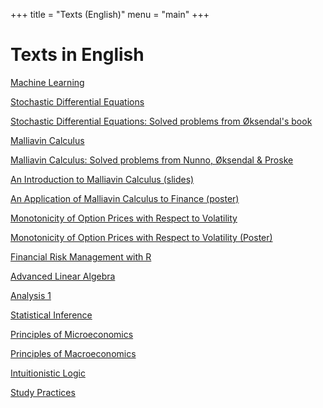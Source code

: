 +++
title = "Texts (English)"
menu = "main"
+++

# Texts in English

[Machine Learning](https://github.com/adairneto/Machine-Learning/blob/main/MachineLearning.pdf)

[Stochastic Differential Equations](https://github.com/adairneto/Stochastic-Differential-Equations/blob/main/Notes/Main.pdf)

[Stochastic Differential Equations: Solved problems from Øksendal's book](https://github.com/adairneto/Stochastic-Differential-Equations/tree/main/Exercises%20(pdf))

[Malliavin Calculus](https://github.com/adairneto/Malliavin-Calculus/blob/main/Literature%20Notes/Literature-Notes.pdf)

[Malliavin Calculus: Solved problems from Nunno, Øksendal & Proske](https://github.com/adairneto/Malliavin-Calculus/tree/main/Exercises)

[An Introduction to Malliavin Calculus (slides)](https://github.com/adairneto/Malliavin-Calculus/blob/main/seminario.pdf)

[An Application of Malliavin Calculus to Finance (poster)](https://github.com/adairneto/Malliavin-Calculus/blob/main/Poster%202024.pdf)

[Monotonicity of Option Prices with Respect to Volatility](https://github.com/adairneto/Stochastic-Differential-Equations/blob/main/Monotonicity.pdf)

[Monotonicity of Option Prices with Respect to Volatility (Poster)](https://github.com/adairneto/Malliavin-Calculus/blob/main/202309120742%20Poster%20Congresso%202023.pdf)

[Financial Risk Management with R](https://github.com/adairneto/Finance/blob/main/Notes.pdf)

[Advanced Linear Algebra](https://raw.githubusercontent.com/adairneto/Advanced-Linear-Algebra/main/Main.pdf)

[Analysis 1](https://raw.githubusercontent.com/adairneto/Analysis-1/main/Analysis_Notes.pdf)

[Statistical Inference](https://raw.githubusercontent.com/adairneto/Statistical-Inference/main/Stat_Inf.pdf)

[Principles of Microeconomics](https://raw.githubusercontent.com/adairneto/Microeconomics/main/MIT_14.01.pdf)

[Principles of Macroeconomics](https://raw.githubusercontent.com/adairneto/Macroeconomics/main/Macroeconomics.pdf)

[Intuitionistic Logic](https://raw.githubusercontent.com/adairneto/Intuitionistic-Logic/main/intuitionistic.pdf)

[Study Practices](https://github.com/adairneto/adairneto/blob/main/Study%20Practices.md)
